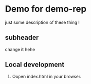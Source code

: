 # Demo for demo-rep
 just some description of these thing !

## subheader

change it hehe

## Local development
1. Oopen index.html in your browser.
